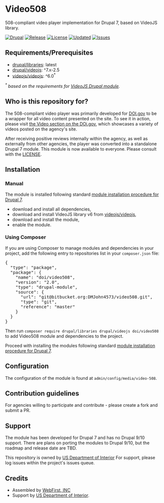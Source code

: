 # Video508

508-compliant video player implementation for Drupal 7, based on VideoJS library.

[![Drupal](https://badgen.net/badge/Drupal/7.x/blue)](https://www.drupal.org/7)
[![Release](https://badgen.net/github/release/ekubovsky/video508)](https://github.com/ekubovsky/video508/releases)
[![License](https://badgen.net/github/license/ekubovsky/video508)][license]
[![Updated](https://badgen.net/github/last-commit/ekubovsky/video508/master)](https://github.com/ekubovsky/video508)
[![Issues](https://badgen.net/github/open-issues/ekubovsky/video508)](https://github.com/ekubovsky/video508/releases/issues)

## Requirements/Prerequisites

*  [drupal/libraries][drupal/libraries]: latest
*  [drupal/videojs][drupal/videojs]: ^7.x-2.5
*  [videojs/videojs](https://github.com/videojs/video.js): ^6.0<sup>*</sup>

_<sup>*</sup> based on the requirements for [VideoJS Drupal module][drupal/videojs]._

## Who is this repository for?

The 508-compliant video player was primarily developed for [DOI.gov][doi.gov] to be a wrapper for all video content presented on the site. To see it in action, please visit [the Video section on the DOi.gov][doi-video], which showcases a variety of videos posted on the agency's site.

After receiving positive reviews internally within the agency, as well as externally from other agencies, the player was converted into a standalone Drupal 7 module. This module is now available to everyone. Please consult with the [LICENSE][license].

## Installation

### Manual

The module is installed following standard [module installation procedure for Drupal 7](https://www.drupal.org/docs/7/extend/installing-modules).

- download and install all dependencies,
- download and install VideoJS library v6 from [videojs/videojs],
- download and install the module,
- enable the module.

### Using Composer

If you are using Composer to manage modules and dependencies in your project, add the following entry to repositories list in your `composer.json` file:

<pre>
{
  "type": "package",
  "package": {
    "name": "doi/video508",
    "version": "2.0",
    "type": "drupal-module",
    "source": {
      "url": "git@bitbucket.org:DMJohn4573/video508.git",
      "type": "git",
      "reference": "master"
    }
  }
}
</pre>

Then run `composer require drupal/libraries drupal/videojs doi/video508` to add Video508 module and dependencies to the project.

Proceed with installing the modules following standard [module installation procedure for Drupal 7](https://www.drupal.org/docs/7/extend/installing-modules).

## Configuration

The configuration of the module is found at `admin/config/media/video-508`.

## Contribution guidelines

For agencies willing to participate and contribute - please create a fork and submit a PR.

## Support

The module has been developed for Drupal 7 and has no Drupal 9/10 support. There are plans on porting the modules to Drupal 9/10, but the roadmap and release date are TBD.

This repository is owned by [US Department of Interior][doi.gov]
For support, please log issues within the project's issues queue.

## Credits

- Assembled by [WebFirst, INC][webfirst]
- Support by [US Department of Interior][doi.gov].

[doi.gov]: https://www.doi.gov
[webfirst]: https://www.webfirst.com
[drupal/libraries]: https://www.drupal.org/project/libraries
[drupal/videojs]: https://www.drupal.org/project/videojs
[videojs/videojs]: https://github.com/videojs/video.js
[doi-video]: https://www.doi.gov/video
[license]: ./LICENSE
